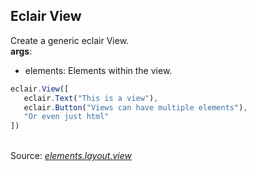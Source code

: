 ## Eclair View
Create a generic eclair View.
<br/>**args**:
- elements: Elements within the view.
```javascript
eclair.View([
   eclair.Text("This is a view"),
   eclair.Button("Views can have multiple elements"),
   "Or even just html"
])
```

<br/>Source: [_elements.layout.view_](https://github.com/SamGarlick/Eclair/tree/main/src/elements/layout/view.js)